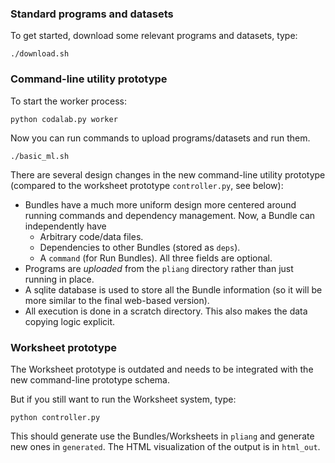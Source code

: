 ### Standard programs and datasets

To get started, download some relevant programs and datasets, type:

    ./download.sh

### Command-line utility prototype

To start the worker process:

    python codalab.py worker

Now you can run commands to upload programs/datasets and run them.

    ./basic_ml.sh

There are several design changes in the new command-line utility prototype
(compared to the worksheet prototype `controller.py`, see below):

- Bundles have a much more uniform design more centered around running commands
  and dependency management.  Now, a Bundle can independently have
    - Arbitrary code/data files.
    - Dependencies to other Bundles (stored as `deps`).
    - A `command` (for Run Bundles).
  All three fields are optional.
- Programs are *uploaded* from the `pliang` directory rather than just running
  in place.
- A sqlite database is used to store all the Bundle information (so it will be
  more similar to the final web-based version).
- All execution is done in a scratch directory.  This also makes the data
  copying logic explicit.

### Worksheet prototype

The Worksheet prototype is outdated and needs to be integrated with the new
command-line prototype schema.

But if you still want to run the Worksheet system, type:

    python controller.py

This should generate use the Bundles/Worksheets in `pliang` and generate new
ones in `generated`.  The HTML visualization of the output is in `html_out`.
